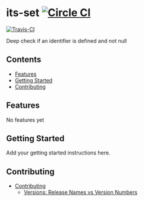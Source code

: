 # its-set [![Circle CI](https://circleci.com/gh/finnfiddle/its-set/tree/master.svg?style=svg)](https://circleci.com/gh/finnfiddle/its-set/tree/master)
[![Travis-CI](https://travis-ci.org/finnfiddle/its-set.svg)](https://travis-ci.org/finnfiddle/its-set)

Deep check if an identifier is defined and not null

<!-- START doctoc generated TOC please keep comment here to allow auto update -->
<!-- DON'T EDIT THIS SECTION, INSTEAD RE-RUN doctoc TO UPDATE -->
## Contents

- [Features](#features)
- [Getting Started](#getting-started)
- [Contributing](#contributing)

<!-- END doctoc generated TOC please keep comment here to allow auto update -->

## Features

No features yet

## Getting Started

Add your getting started instructions here.

## Contributing

- [Contributing](docs/contributing/index.md)
  - [Versions: Release Names vs Version Numbers](docs/contributing/versions/index.md)
